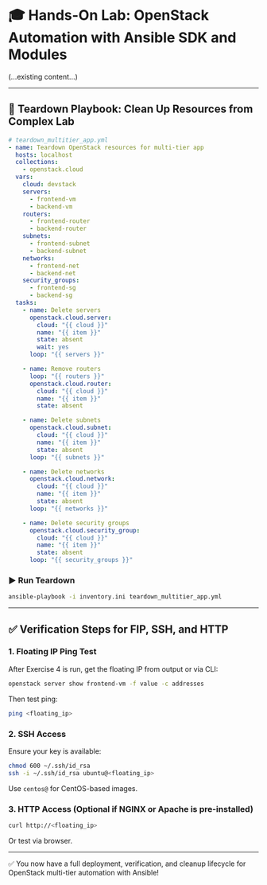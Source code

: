 # 🎓 Hands-On Lab: OpenStack Automation with Ansible SDK and Modules

(...existing content...)

---

## 🔄 Teardown Playbook: Clean Up Resources from Complex Lab

```yaml
# teardown_multitier_app.yml
- name: Teardown OpenStack resources for multi-tier app
  hosts: localhost
  collections:
    - openstack.cloud
  vars:
    cloud: devstack
    servers:
      - frontend-vm
      - backend-vm
    routers:
      - frontend-router
      - backend-router
    subnets:
      - frontend-subnet
      - backend-subnet
    networks:
      - frontend-net
      - backend-net
    security_groups:
      - frontend-sg
      - backend-sg
  tasks:
    - name: Delete servers
      openstack.cloud.server:
        cloud: "{{ cloud }}"
        name: "{{ item }}"
        state: absent
        wait: yes
      loop: "{{ servers }}"

    - name: Remove routers
      loop: "{{ routers }}"
      openstack.cloud.router:
        cloud: "{{ cloud }}"
        name: "{{ item }}"
        state: absent

    - name: Delete subnets
      openstack.cloud.subnet:
        cloud: "{{ cloud }}"
        name: "{{ item }}"
        state: absent
      loop: "{{ subnets }}"

    - name: Delete networks
      openstack.cloud.network:
        cloud: "{{ cloud }}"
        name: "{{ item }}"
        state: absent
      loop: "{{ networks }}"

    - name: Delete security groups
      openstack.cloud.security_group:
        cloud: "{{ cloud }}"
        name: "{{ item }}"
        state: absent
      loop: "{{ security_groups }}"
```

### ▶️ Run Teardown

```bash
ansible-playbook -i inventory.ini teardown_multitier_app.yml
```

---

## ✅ Verification Steps for FIP, SSH, and HTTP

### 1. Floating IP Ping Test

After Exercise 4 is run, get the floating IP from output or via CLI:

```bash
openstack server show frontend-vm -f value -c addresses
```

Then test ping:

```bash
ping <floating_ip>
```

### 2. SSH Access

Ensure your key is available:

```bash
chmod 600 ~/.ssh/id_rsa
ssh -i ~/.ssh/id_rsa ubuntu@<floating_ip>
```

Use `centos@` for CentOS-based images.

### 3. HTTP Access (Optional if NGINX or Apache is pre-installed)

```bash
curl http://<floating_ip>
```

Or test via browser.

---

✅ You now have a full deployment, verification, and cleanup lifecycle for OpenStack multi-tier automation with Ansible!
